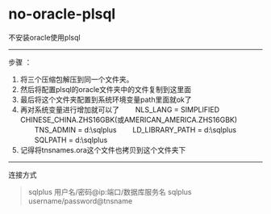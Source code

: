 # no-oracle-plsql
不安装oracle使用plsql
***
步骤 ：
1. 将三个压缩包解压到同一个文件夹。
2. 然后将配置plsql的oracle文件夹中的文件复制到这里面
3. 最后将这个文件夹配置到系统环境变量path里面就ok了
4. 再对系统变量进行增加就可以了
　　NLS_LANG = SIMPLIFIED CHINESE_CHINA.ZHS16GBK(或AMERICAN_AMERICA.ZHS16GBK)
　　TNS_ADMIN = d:\sqlplus
　　LD_LIBRARY_PATH = d:\sqlplus
　　SQLPATH = d:\sqlplus
5. 记得将tnsnames.ora这个文件也拷贝到这个文件夹下
***
连接方式
> sqlplus 用户名/密码@ip:端口/数据库服务名
> sqlplus username/password@tnsname
